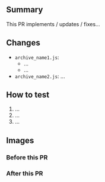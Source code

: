 ## Summary

This PR implements / updates / fixes...

<!-- Add a description of the changes made to your PR, as well as the context and motivation behind them.

Please add, if appropriate, external links that make the PR easier to understand.
-->

## Changes

- `archive_name1.js`:
  - ...
  - ...
- `archive_name2.js`: ...

## How to test

1. ...
1. ...
1. ...

## Images

### Before this PR

<!-- 
Insert an image / gif / video showing hls.js playback's original behavior. 
If PR is a new feature, it's unnecessary to add.
-->

### After this PR

<!-- Insert an image / gif / video showing the hls.js playback's behavior after the modifications -->
